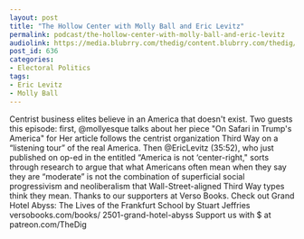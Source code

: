 ```yaml
---
layout: post
title: "The Hollow Center with Molly Ball and Eric Levitz"
permalink: podcast/the-hollow-center-with-molly-ball-and-eric-levitz
audiolink: https://media.blubrry.com/thedig/content.blubrry.com/thedig/The_Dig_-_EP_65_-_Ball-Levitz.mp3
post_id: 636
categories: 
- Electoral Politics
tags: 
- Eric Levitz
- Molly Ball
---
```


Centrist business elites believe in an America that doesn't exist. Two guests this episode: first, @mollyesque talks about her piece "On Safari in Trump's America" for 
 Her article follows the centrist organization Third Way on a “listening tour” of the real America. Then @EricLevitz (35:52), who just published on op-ed in the 
 entitled “America is not ‘center-right," sorts through research to argue that what Americans often mean when they say they are “moderate” is not the combination of superficial social progressivism and neoliberalism that Wall-Street-aligned Third Way types think they mean. Thanks to our supporters at Verso Books. Check out Grand Hotel Abyss: The Lives of the Frankfurt School by Stuart Jeffries versobooks.com/books/
2501-grand-hotel-abyss Support us with $ at patreon.com/TheDig